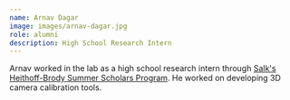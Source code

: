 ```yaml
---
name: Arnav Dagar
image: images/arnav-dagar.jpg
role: alumni
description: High School Research Intern
---
```


Arnav worked in the lab as a high school research intern through [Salk's Heithoff-Brody
Summer Scholars Program](https://www.salk.edu/about/education-outreach/programs/high-school-scholars/).
He worked on developing 3D camera calibration tools.
